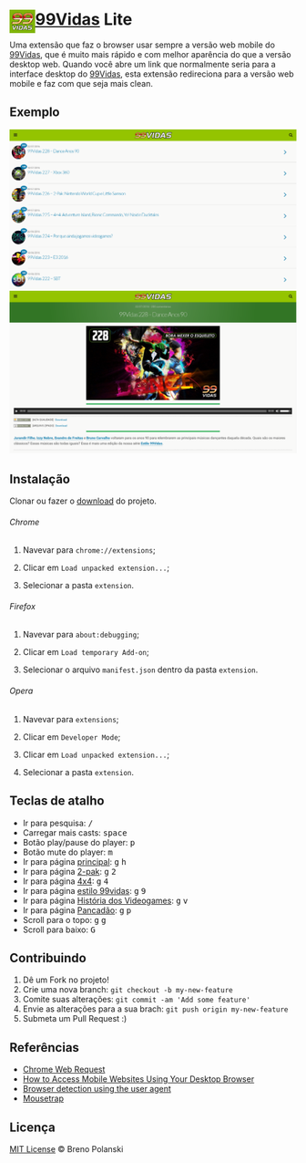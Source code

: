 # <img src="extension/icon-128.png" width="45" align="left"> [99Vidas](http://99vidas.com.br) Lite

Uma extensão que faz o browser usar sempre a versão web mobile do [99Vidas](http://99vidas.com.br), que é muito mais rápido e com melhor aparência do que a versão desktop web. Quando você abre um link que normalmente seria para a interface desktop do [99Vidas](http://99vidas.com.br), esta extensão redireciona para a versão web mobile e faz com que seja mais clean.

## Exemplo

![demo1](demo1.png)
![demo2](demo2.png)

## Instalação

Clonar ou fazer o [download](https://github.com/brenopolanski/99vidas-lite/archive/master.zip) do projeto.

###### Chrome

1. Navevar para `chrome://extensions`;

2. Clicar em `Load unpacked extension...`;

3. Selecionar a pasta `extension`.

###### Firefox

1. Navevar para `about:debugging`;

2. Clicar em `Load temporary Add-on`;

3. Selecionar o arquivo `manifest.json` dentro da pasta `extension`.

###### Opera

1. Navevar para `extensions`;

2. Clicar em `Developer Mode`;

3. Clicar em `Load unpacked extension...`;

4. Selecionar a pasta `extension`.

## Teclas de atalho

- Ir para pesquisa: <kbd>/</kbd>
- Carregar mais casts: <kbd>space</kbd>
- Botão play/pause do player: <kbd>p</kbd>
- Botão mute do player: <kbd>m</kbd>
- Ir para página [principal](http://99vidas.com.br/): <kbd>g</kbd> <kbd>h</kbd>
- Ir para página [2-pak](http://99vidas.com.br/tag/2-pak/): <kbd>g</kbd> <kbd>2</kbd>
- Ir para página [4x4](http://99vidas.com.br/tag/4x4/): <kbd>g</kbd> <kbd>4</kbd>
- Ir para página [estilo 99vidas](http://99vidas.com.br/tag/estilo-99vidas/): <kbd>g</kbd> <kbd>9</kbd>
- Ir para página [História dos Videogames](http://99vidas.com.br/tag/historia-dos-videogames/): <kbd>g</kbd> <kbd>v</kbd>
- Ir para página [Pancadão](http://99vidas.com.br/tag/pancadao/): <kbd>g</kbd> <kbd>p</kbd>
- Scroll para o topo: <kbd>g</kbd> <kbd>g</kbd>
- Scroll para baixo: <kbd>G</kbd>

## Contribuindo

1. Dê um Fork no projeto!
2. Crie uma nova branch: `git checkout -b my-new-feature`
3. Comite suas alterações: `git commit -am 'Add some feature'`
4. Envie as alterações para a sua brach: `git push origin my-new-feature`
5. Submeta um Pull Request :)

## Referências

- [Chrome Web Request](https://developer.chrome.com/extensions/webRequest)
- [How to Access Mobile Websites Using Your Desktop Browser](http://www.howtogeek.com/139136/how-to-access-mobile-websites-using-your-desktop-browser/)
- [Browser detection using the user agent](https://developer.mozilla.org/en-US/docs/Browser_detection_using_the_user_agent)
- [Mousetrap](https://github.com/ccampbell/mousetrap)

## Licença

[MIT License](http://brenopolanski.mit-license.org/) © Breno Polanski
